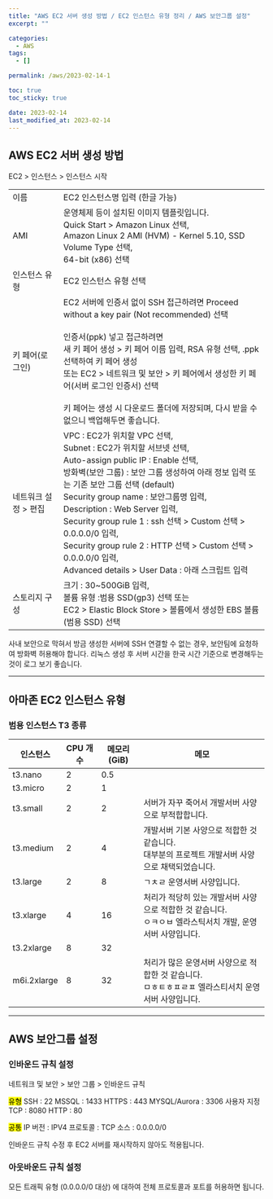 ```yaml
---
title: "AWS EC2 서버 생성 방법 / EC2 인스턴스 유형 정리 / AWS 보안그룹 설정"
excerpt: ""

categories:
  - AWS
tags:
  - []

permalink: /aws/2023-02-14-1

toc: true
toc_sticky: true

date: 2023-02-14
last_modified_at: 2023-02-14
---
```


## AWS EC2 서버 생성 방법

EC2 > 인스턴스 > 인스턴스 시작
<table>
  <tbody>
    <tr>
      <td>이름</td>
      <td>EC2 인스턴스명 입력 (한글 가능)</td>
    </tr>
    <tr>
      <td>AMI</td>
      <td>운영체제 등이 설치된 이미지 템플릿입니다.<br>Quick Start &gt; Amazon Linux 선택,<br>Amazon Linux 2 AMI (HVM) - Kernel 5.10, SSD Volume Type 선택,<br>64-bit (x86) 선택</td>
    </tr>
    <tr>
      <td>인스턴스 유형</td>
      <td>EC2 인스턴스 유형 선택</td>
    </tr>
    <tr>
      <td>키 페어(로그인)</td>
      <td>EC2 서버에 인증서 없이 SSH 접근하려면  Proceed without a key pair (Not recommended) 선택<br><br>인증서(ppk) 넣고 접근하려면<br>새 키 페어 생성 &gt; 키 페어 이름 입력, RSA 유형 선택, .ppk 선택하여 키 페어 생성<br>또는 EC2 &gt; 네트워크 및 보안 &gt; 키 페어에서 생성한 키 페어(서버 로그인 인증서) 선택<br><br>키 페어는 생성 시 다운로드 폴더에 저장되며, 다시 받을 수 없으니 백업해두면 좋습니다.<br></td>
    </tr>
    <tr>
      <td>네트워크 설정 &gt; 편집</td>
      <td>VPC : EC2가 위치할 VPC 선택,<br>Subnet : EC2가 위치할 서브넷 선택,<br>Auto-assign public IP : Enable 선택,<br>방화벽(보안 그룹) : 보안 그룹 생성하여 아래 정보 입력 또는 기존 보안 그룹 선택 (default)<br>Security group name : 보안그룹명 입력,<br>Description : Web Server 입력,<br>Security group rule 1 : ssh 선택 &gt; Custom 선택 &gt; 0.0.0.0/0 입력, <br>Security group rule 2 : HTTP 선택 &gt; Custom 선택 &gt; 0.0.0.0/0 입력,<br>Advanced details &gt; User Data : 아래 스크립트 입력</td>
    </tr>
    <tr>
      <td>스토리지 구성</td>
      <td>크기 : 30~500GiB 입력,<br>볼륨 유형 :범용 SSD(gp3) 선택 또는<br>EC2 &gt; Elastic Block Store &gt; 볼륨에서 생성한 EBS 볼륨(범용 SSD) 선택</td>
    </tr>
  </tbody>
</table>
사내 보안으로 막혀서 방금 생성한 서버에 SSH 연결할 수 없는 경우, 보안팀에 요청하여 방화벽 허용해야 합니다.  
리눅스 생성 후 서버 시간을 한국 시간 기준으로 변경해두는 것이 로그 보기 좋습니다.

---

## 아마존 EC2 인스턴스 유형

### 범용 인스턴스 T3 종류
<table>
  <thead>
    <tr>
      <th>인스턴스</th>
      <th>CPU 개수</th>
      <th>메모리 (GiB)</th>
      <th>메모</th>
    </tr>
  </thead>
  <tbody>
    <tr>
      <td>t3.nano</td>
      <td>2</td>
      <td>0.5</td>
      <td></td>
    </tr>
    <tr>
      <td>t3.micro</td>
      <td>2</td>
      <td>1</td>
      <td></td>
    </tr>
    <tr>
      <td>t3.small</td>
      <td>2</td>
      <td>2</td>
      <td>서버가 자꾸 죽어서 개발서버 사양으로 부적합합니다.</td>
    </tr>
    <tr>
      <td>t3.medium</td>
      <td>2</td>
      <td>4</td>
      <td>개발서버 기본 사양으로 적합한 것 같습니다.<br>대부분의 프로젝트 개발서버 사양으로 채택되었습니다.</td>
    </tr>
    <tr>
      <td>t3.large</td>
      <td>2</td>
      <td>8</td>
      <td>ㄱㅊㄹ 운영서버 사양입니다.</td>
    </tr>
    <tr>
      <td>t3.xlarge</td>
      <td>4</td>
      <td>16</td>
      <td>처리가 적당히 있는 개발서버 사양으로 적합한 것 같습니다.<br>ㅇㅋㅇㅂ 엘라스틱서치 개발, 운영서버 사양입니다.</td>
    </tr>
    <tr>
      <td>t3.2xlarge</td>
      <td>8</td>
      <td>32</td>
      <td></td>
    </tr>
    <tr>
      <td>m6i.2xlarge</td>
      <td>8</td>
      <td>32</td>
      <td>처리가 많은 운영서버 사양으로 적합한 것 같습니다.<br>ㅁㅎㅌㅎㅍㄹㅍ 엘라스티서치 운영서버 사양입니다.</td>
    </tr>
  </tbody>
</table>

---

## AWS 보안그룹 설정

### 인바운드 규칙 설정

네트워크 및 보안 > 보안 그룹 > 인바운드 규칙

<mark>유형</mark>
SSH : 22
MSSQL : 1433
HTTPS : 443
MYSQL/Aurora : 3306
사용자 지정 TCP : 8080
HTTP : 80

<mark>공통</mark>
IP 버전 : IPV4
프로토콜 : TCP
소스 : 0.0.0.0/0

인바운드 규칙 수정 후 EC2 서버를 재시작하지 않아도 적용됩니다.

### 아웃바운드 규칙 설정
모든 트래픽 유형 (0.0.0.0/0 대상) 에 대하여 전체 프로토콜과 포트를 허용하면 됩니다.